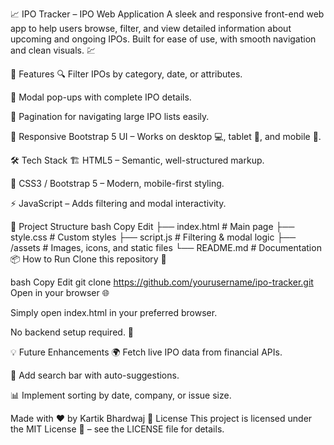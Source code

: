 📈 IPO Tracker – IPO Web Application
A sleek and responsive front-end web app to help users browse, filter, and view detailed information about upcoming and ongoing IPOs.
Built for ease of use, with smooth navigation and clean visuals. 💹

🚀 Features
🔍 Filter IPOs by category, date, or attributes.

📄 Modal pop-ups with complete IPO details.

📜 Pagination for navigating large IPO lists easily.

🎨 Responsive Bootstrap 5 UI – Works on desktop 💻, tablet 📱, and mobile 📲.

🛠️ Tech Stack
🏗 HTML5 – Semantic, well-structured markup.

🎨 CSS3 / Bootstrap 5 – Modern, mobile-first styling.

⚡ JavaScript – Adds filtering and modal interactivity.

📂 Project Structure
bash
Copy
Edit
├── index.html           # Main page
├── style.css            # Custom styles
├── script.js            # Filtering & modal logic
├── /assets              # Images, icons, and static files
└── README.md            # Documentation
📦 How to Run
Clone this repository 🛒

bash
Copy
Edit
git clone https://github.com/yourusername/ipo-tracker.git
Open in your browser 🌐

Simply open index.html in your preferred browser.

No backend setup required. 🚀

💡 Future Enhancements
🌍 Fetch live IPO data from financial APIs.

🔎 Add search bar with auto-suggestions.

📊 Implement sorting by date, company, or issue size.

Made with ❤️ by Kartik Bhardwaj
📜 License
This project is licensed under the MIT License 📝 – see the LICENSE file for details.

